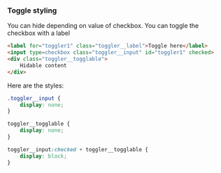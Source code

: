 ### Toggle styling

You can hide depending on value of checkbox. You can toggle the checkbox with a label
```html
<label for="toggler1" class="toggler__label">Toggle here</label>
<input type=checkbox class="toggler__input" id="toggler1" checked>
<div class="toggler__togglable">
	Hidable content
</div>
```

Here are the styles:

```css
.toggler__input {
	display: none;
}

toggler__togglable {
	display: none;
}

toggler__input:checked + toggler__togglable {
	display: block;
}
```

<blockquote markdown="0">
	<style>
	.toggler__input {
		display: none;
	}

	toggler__togglable {
		display: none;
	}

	toggler__input:checked + toggler__togglable {
		display: block;
	}
	</style>

	<label for="toggler1" class="toggler__label">Toggle here</label>
	<input type=checkbox class="toggler__input" id="toggler1" checked>
	<div class="toggler__togglable">
		Hidable content
	</div>
</blockquote>
